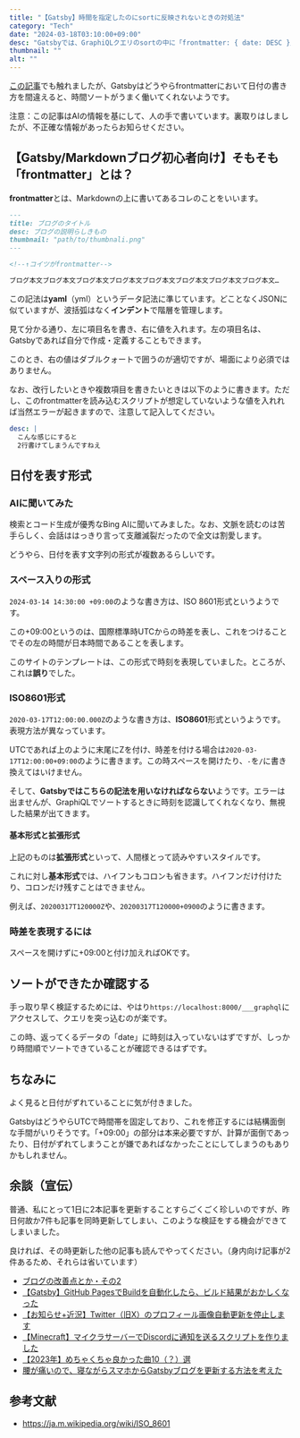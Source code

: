 ```yaml
---
title: "【Gatsby】時間を指定したのにsortに反映されないときの対処法"
category: "Tech"
date: "2024-03-18T03:10:00+09:00"
desc: "Gatsbyでは、GraphiQLクエリのsortの中に「frontmatter: { date: DESC }」と入れても、時刻を考慮してくれず動かないことがあります。その解決策です。"
thumbnail: ""
alt: ""
---
```


[この記事](../blog_changelog_2/)でも触れましたが、Gatsbyはどうやらfrontmatterにおいて日付の書き方を間違えると、時間ソートがうまく働いてくれないようです。

注意：この記事はAIの情報を基にして、人の手で書いています。裏取りはしましたが、不正確な情報があったらお知らせください。

## 【Gatsby/Markdownブログ初心者向け】そもそも「frontmatter」とは？

**frontmatter**とは、Markdownの上に書いてあるコレのことをいいます。

```md
---
title: ブログのタイトル
desc: ブログの説明らしきもの
thumbnail: "path/to/thumbnali.png"
---

<!--↑コイツがfrontmatter-->

ブログ本文ブログ本文ブログ本文ブログ本文ブログ本文ブログ本文ブログ本文ブログ本文…
```

この記法は**yaml**（yml）というデータ記法に準じています。どことなくJSONに似ていますが、波括弧はなく**インデント**で階層を管理します。

見て分かる通り、左に項目名を書き、右に値を入れます。左の項目名は、Gatsbyであれば自分で作成・定義することもできます。

このとき、右の値はダブルクォートで囲うのが適切ですが、場面により必須ではありません。

なお、改行したいときや複数項目を書きたいときは以下のように書きます。ただし、このfrontmatterを読み込むスクリプトが想定していないような値を入れれば当然エラーが起きますので、注意して記入してください。

```yaml
desc: |
  こんな感じにすると
  2行書けてしまうんですねえ
```

## 日付を表す形式

### AIに聞いてみた

検索とコード生成が優秀なBing AIに聞いてみました。なお、文脈を読むのは苦手らしく、会話ははっきり言って支離滅裂だったので全文は割愛します。

どうやら、日付を表す文字列の形式が複数あるらしいです。

### スペース入りの形式

`2024-03-14 14:30:00 +09:00`のような書き方は、ISO 8601形式というようです。

この+09:00というのは、国際標準時UTCからの時差を表し、これをつけることでその左の時間が日本時間であることを表します。

このサイトのテンプレートは、この形式で時刻を表現していました。ところが、これは**誤り**でした。

### ISO8601形式

`2020-03-17T12:00:00.000Z`のような書き方は、**ISO8601**形式というようです。表現方法が異なっています。

UTCであれば上のように末尾にZを付け、時差を付ける場合は`2020-03-17T12:00:00+09:00`のように書きます。この時スペースを開けたり、`-`を`/`に書き換えてはいけません。

そして、**Gatsbyではこちらの記法を用いなければならない**ようです。エラーは出ませんが、GraphiQLでソートするときに時刻を認識してくれなくなり、無視した結果が出てきます。

#### 基本形式と拡張形式

上記のものは**拡張形式**といって、人間様とって読みやすいスタイルです。

これに対し**基本形式**では、ハイフンもコロンも省きます。ハイフンだけ付けたり、コロンだけ残すことはできません。

例えば、`20200317T120000Z`や、`20200317T120000+0900`のように書きます。

### 時差を表現するには

スペースを開けずに+09:00と付け加えればOKです。

## ソートができたか確認する

手っ取り早く検証するためには、やはり`https://localhost:8000/___graphql`にアクセスして、クエリを突っ込むのが楽です。

この時、返ってくるデータの「date」に時刻は入っていないはずですが、しっかり時間順でソートできていることが確認できるはずです。

## ちなみに

よく見ると日付がずれていることに気が付きました。

GatsbyはどうやらUTCで時間帯を固定しており、これを修正するには結構面倒な手間がいりそうです。「+09:00」の部分は本来必要ですが、計算が面倒であったり、日付がずれてしまうことが嫌であればなかったことにしてしまうのもありかもしれません。

## 余談（宣伝）

普通、私にとって1日に2本記事を更新することすらごくごく珍しいのですが、昨日何故か7件も記事を同時更新してしまい、このような検証をする機会ができてしまいました。

良ければ、その時更新した他の記事も読んでやってください。（身内向け記事が2件あるため、それらは省いています）

- [ブログの改善点とか・その2](../blog_changelog_2/)
- [【Gatsby】GitHub PagesでBuildを自動化したら、ビルド結果がおかしくなった](../auto_gatsby_build/)
- [【お知らせ+近況】Twitter（旧X）のプロフィール画像自動更新を停止します](../abandoning_profile_pic_update/)
- [【Minecraft】マイクラサーバーでDiscordに通知を送るスクリプトを作りました](../mcpynotify/)
- [【2023年】めちゃくちゃ良かった曲10（？）選](../great_songs_2023/)
- [腰が痛いので、寝ながらスマホからGatsbyブログを更新する方法を考えた](../write_articles_from_smartphone_using_git/)

## 参考文献

- https://ja.m.wikipedia.org/wiki/ISO_8601